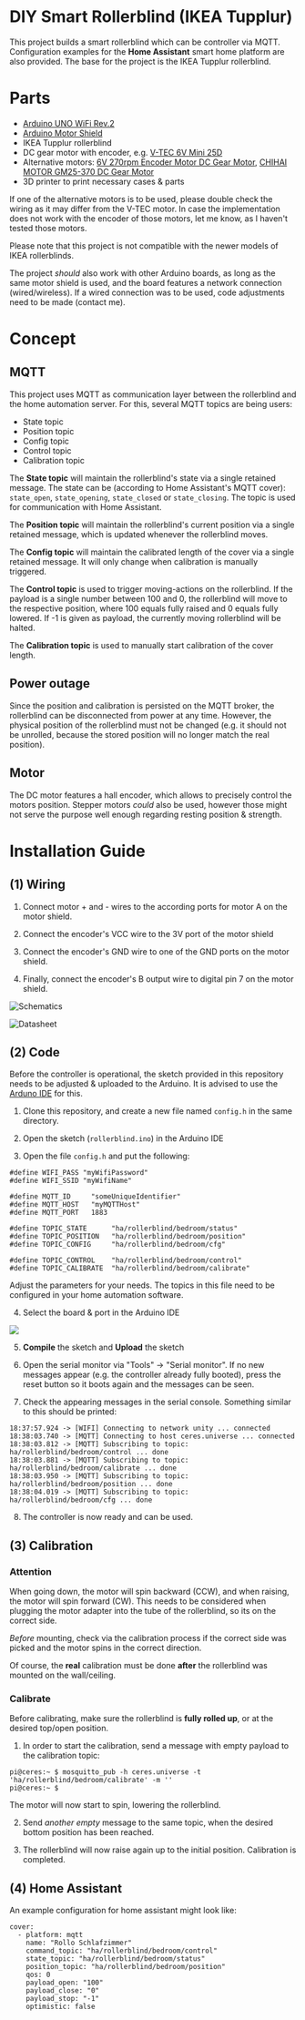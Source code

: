 # DIY Smart Rollerblind (IKEA Tupplur)

This project builds a smart rollerblind which can be controller via MQTT. Configuration examples for the **Home Assistant** smart home platform are also provided. The base for the project is the IKEA Tupplur rollerblind.

# Parts

- [Arduino UNO WiFi Rev.2](https://store.arduino.cc/arduino-uno-wifi-rev2)
- [Arduino Motor Shield](https://store.arduino.cc/arduino-motor-shield-rev3)
- IKEA Tupplur rollerblind
- DC gear motor with encoder, e.g. [V-TEC 6V Mini 25D](https://eckstein-shop.de/V-TEC-6V-Mini-25D-DC-Motor-Getriebe-Motor-Stirnradgetriebe-mit-Encoder-177-RPM)
- Alternative motors: [6V 270rpm Encoder Motor DC Gear Motor](https://www.banggood.com/6V-270rpm-Encoder-Motor-DC-Gear-Motor-p-1127552.html?cur_warehouse=CN), [CHIHAI MOTOR GM25-370 DC Gear Motor](https://www.banggood.com/CHIHAI-MOTOR-GM25-370-DC-Gear-Motor-6V-100210300RPM-Encoder-Motor-p-1016183.html?akmClientCountry=DE&p=PW041611183930201706&custlixnkid=316774&ID=519630&cur_warehouse=CN)
- 3D printer to print necessary cases & parts

If one of the alternative motors is to be used, please double check the wiring as it may differ from the V-TEC motor. In case the implementation does not work with the encoder of those motors, let me know, as I haven't tested those motors.

Please note that this project is not compatible with the newer models of IKEA rollerblinds.

The project *should* also work with other Arduino boards, as long as the same motor shield is used, and the board features a network connection (wired/wireless). If a wired connection was to be used, code adjustments need to be made (contact me).

# Concept

## MQTT

This project uses MQTT as communication layer between the rollerblind and the home automation server. For this, several MQTT topics are being users:

- State topic
- Position topic
- Config topic
- Control topic
- Calibration topic

The **State topic** will maintain the rollerblind's state via a single retained message. The state can be (according to Home Assistant's MQTT cover): `state_open`, `state_opening`, `state_closed` or `state_closing`. The topic is used for communication with Home Assistant.

The **Position topic** will maintain the rollerblind's current position via a single retained message, which is updated whenever the rollerblind moves. 

The **Config topic** will maintain the calibrated length of the cover via a single retained message. It will only change when calibration is manually triggered. 

The **Control topic** is used to trigger moving-actions on the rollerblind. If the payload is a single number between 100 and 0, the rollerblind will move to the respective position, where 100 equals fully raised and 0 equals fully lowered. If -1 is given as payload, the currently moving rollerblind will be halted.

The **Calibration topic** is used to manually start calibration of the cover length.

## Power outage

Since the position and calibration is persisted on the MQTT broker, the rollerblind can be disconnected from power at any time. However, the physical position of the rollerblind must not be changed (e.g. it should not be unrolled, because the stored position will no longer match the real position).

## Motor

The DC motor features a hall encoder, which allows to precisely control the motors position. Stepper motors *could* also be used, however those might not serve the purpose well enough regarding resting position & strength.

# Installation Guide

## (1) Wiring

1) Connect motor + and - wires to the according ports for motor A on the motor shield.

2) Connect the encoder's VCC wire to the 3V port of the motor shield

3) Connect the encoder's GND wire to one of the GND ports on the motor shield.

4) Finally, connect the encoder's B output wire to digital pin 7 on the motor shield.

![Schematics](schematics.png)

![Datasheet](datasheet.png)

## (2) Code

Before the controller is operational, the sketch provided in this repository needs to be adjusted & uploaded to the Arduino. It is advised to use the [Arduno IDE](https://www.arduino.cc/en/main/software) for this.

1) Clone this repository, and create a new file named `config.h` in the same directory. 

2) Open the sketch (`rollerblind.ino`) in the Arduino IDE

3) Open the file `config.h` and put the following:

```
#define WIFI_PASS "myWifiPassword"
#define WIFI_SSID "myWifiName"

#define MQTT_ID     "someUniqueIdentifier"
#define MQTT_HOST   "myMQTTHost"
#define MQTT_PORT   1883

#define TOPIC_STATE      "ha/rollerblind/bedroom/status"
#define TOPIC_POSITION   "ha/rollerblind/bedroom/position"
#define TOPIC_CONFIG     "ha/rollerblind/bedroom/cfg"

#define TOPIC_CONTROL    "ha/rollerblind/bedroom/control"
#define TOPIC_CALIBRATE  "ha/rollerblind/bedroom/calibrate"
```

Adjust the parameters for your needs. The topics in this file need to be configured in your home automation software.

4) Select the board & port in the Arduino IDE

![](arduinoide.png)

5) **Compile** the sketch and **Upload** the sketch

6) Open the serial monitor via "Tools" -> "Serial monitor". If no new messages appear (e.g. the controller already fully booted), press the reset button so it boots again and the messages can be seen.

7) Check the appearing messages in the serial console. Something similar to this should be printed:

```
18:37:57.924 -> [WIFI] Connecting to network unity ... connected
18:38:03.740 -> [MQTT] Connecting to host ceres.universe ... connected
18:38:03.812 -> [MQTT] Subscribing to topic: ha/rollerblind/bedroom/control ... done
18:38:03.881 -> [MQTT] Subscribing to topic: ha/rollerblind/bedroom/calibrate ... done
18:38:03.950 -> [MQTT] Subscribing to topic: ha/rollerblind/bedroom/position ... done
18:38:04.019 -> [MQTT] Subscribing to topic: ha/rollerblind/bedroom/cfg ... done
```

8) The controller is now ready and can be used.

## (3) Calibration

### Attention

When going down, the motor will spin backward (CCW), and when raising, the motor will spin forward (CW). This needs to be considered when plugging the motor adapter into the tube of the rollerblind, so its on the correct side.

*Before* mounting, check via the calibration process if the correct side was picked and the motor spins in the correct direction.

Of course, the **real** calibration must be done **after** the rollerblind was mounted on the wall/ceiling.

### Calibrate

Before calibrating, make sure the rollerblind is **fully rolled up**, or at the desired top/open position.

1) In order to start the calibration, send a message with empty payload to the calibration topic:

```
pi@ceres:~ $ mosquitto_pub -h ceres.universe -t 'ha/rollerblind/bedroom/calibrate' -m ''
pi@ceres:~ $
```

The motor will now start to spin, lowering the rollerblind. 

2) Send *another empty* message to the same topic, when the desired bottom position has been reached.

3) The rollerblind will now raise again up to the initial position. Calibration is completed.

## (4) Home Assistant

An example configuration for home assistant might look like:

```
cover:
  - platform: mqtt
    name: "Rollo Schlafzimmer"
    command_topic: "ha/rollerblind/bedroom/control"
    state_topic: "ha/rollerblind/bedroom/status"
    position_topic: "ha/rollerblind/bedroom/position"
    qos: 0
    payload_open: "100"
    payload_close: "0"
    payload_stop: "-1"
    optimistic: false
```
